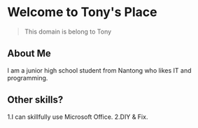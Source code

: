 # Welcome to Tony's Place

> This domain is belong to Tony
## About Me
I am a junior high school student from Nantong who likes IT and programming.
## Other skills?
1.I can skillfully use Microsoft Office.
2.DIY & Fix.
